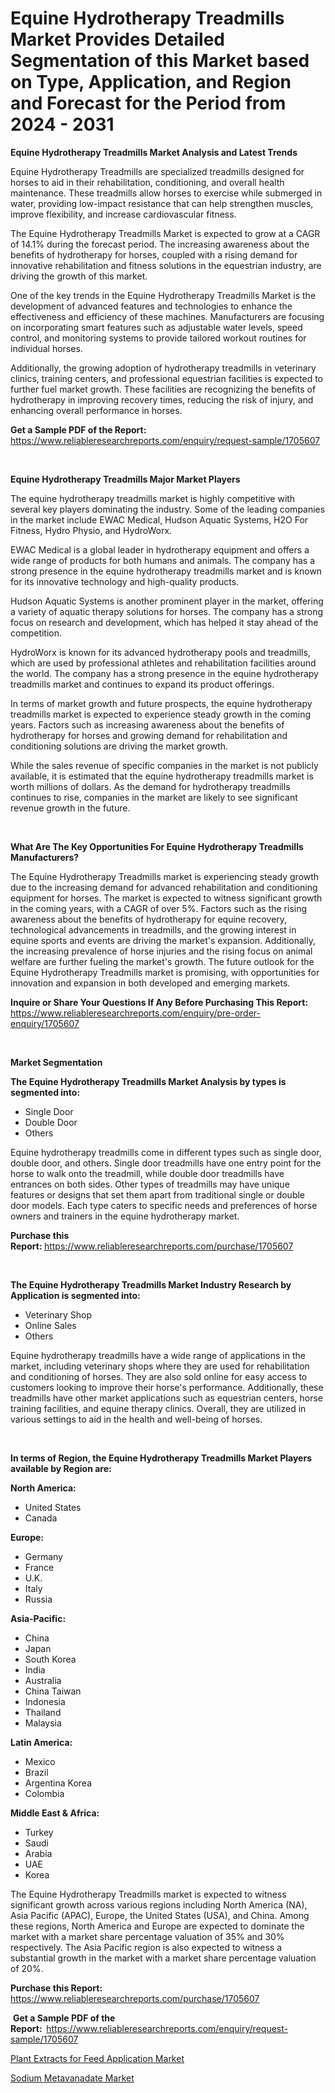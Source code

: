 <p><h1>Equine Hydrotherapy Treadmills Market Provides Detailed Segmentation of this Market based on Type, Application, and Region and Forecast for the Period from 2024 - 2031</h1></p><p><strong>Equine Hydrotherapy Treadmills Market Analysis and Latest Trends</strong></p>
<p><p>Equine Hydrotherapy Treadmills are specialized treadmills designed for horses to aid in their rehabilitation, conditioning, and overall health maintenance. These treadmills allow horses to exercise while submerged in water, providing low-impact resistance that can help strengthen muscles, improve flexibility, and increase cardiovascular fitness.</p><p>The Equine Hydrotherapy Treadmills Market is expected to grow at a CAGR of 14.1% during the forecast period. The increasing awareness about the benefits of hydrotherapy for horses, coupled with a rising demand for innovative rehabilitation and fitness solutions in the equestrian industry, are driving the growth of this market.</p><p>One of the key trends in the Equine Hydrotherapy Treadmills Market is the development of advanced features and technologies to enhance the effectiveness and efficiency of these machines. Manufacturers are focusing on incorporating smart features such as adjustable water levels, speed control, and monitoring systems to provide tailored workout routines for individual horses.</p><p>Additionally, the growing adoption of hydrotherapy treadmills in veterinary clinics, training centers, and professional equestrian facilities is expected to further fuel market growth. These facilities are recognizing the benefits of hydrotherapy in improving recovery times, reducing the risk of injury, and enhancing overall performance in horses.</p></p>
<p><strong>Get a Sample PDF of the Report:&nbsp;</strong> <a href="https://www.reliableresearchreports.com/enquiry/request-sample/1705607">https://www.reliableresearchreports.com/enquiry/request-sample/1705607</a></p>
<p>&nbsp;</p>
<p><strong>Equine Hydrotherapy Treadmills Major Market Players</strong></p>
<p><p>The equine hydrotherapy treadmills market is highly competitive with several key players dominating the industry. Some of the leading companies in the market include EWAC Medical, Hudson Aquatic Systems, H2O For Fitness, Hydro Physio, and HydroWorx. </p><p>EWAC Medical is a global leader in hydrotherapy equipment and offers a wide range of products for both humans and animals. The company has a strong presence in the equine hydrotherapy treadmills market and is known for its innovative technology and high-quality products.</p><p>Hudson Aquatic Systems is another prominent player in the market, offering a variety of aquatic therapy solutions for horses. The company has a strong focus on research and development, which has helped it stay ahead of the competition.</p><p>HydroWorx is known for its advanced hydrotherapy pools and treadmills, which are used by professional athletes and rehabilitation facilities around the world. The company has a strong presence in the equine hydrotherapy treadmills market and continues to expand its product offerings.</p><p>In terms of market growth and future prospects, the equine hydrotherapy treadmills market is expected to experience steady growth in the coming years. Factors such as increasing awareness about the benefits of hydrotherapy for horses and growing demand for rehabilitation and conditioning solutions are driving the market growth.</p><p>While the sales revenue of specific companies in the market is not publicly available, it is estimated that the equine hydrotherapy treadmills market is worth millions of dollars. As the demand for hydrotherapy treadmills continues to rise, companies in the market are likely to see significant revenue growth in the future.</p></p>
<p>&nbsp;</p>
<p><strong>What Are The Key Opportunities For Equine Hydrotherapy Treadmills Manufacturers?</strong></p>
<p><p>The Equine Hydrotherapy Treadmills market is experiencing steady growth due to the increasing demand for advanced rehabilitation and conditioning equipment for horses. The market is expected to witness significant growth in the coming years, with a CAGR of over 5%. Factors such as the rising awareness about the benefits of hydrotherapy for equine recovery, technological advancements in treadmills, and the growing interest in equine sports and events are driving the market's expansion. Additionally, the increasing prevalence of horse injuries and the rising focus on animal welfare are further fueling the market's growth. The future outlook for the Equine Hydrotherapy Treadmills market is promising, with opportunities for innovation and expansion in both developed and emerging markets.</p></p>
<p><strong>Inquire or Share Your Questions If Any Before Purchasing This Report:</strong> <a href="https://www.reliableresearchreports.com/enquiry/pre-order-enquiry/1705607">https://www.reliableresearchreports.com/enquiry/pre-order-enquiry/1705607</a></p>
<p>&nbsp;</p>
<p><strong>Market Segmentation</strong></p>
<p><strong>The Equine Hydrotherapy Treadmills Market Analysis by types is segmented into:</strong></p>
<p><ul><li>Single Door</li><li>Double Door</li><li>Others</li></ul></p>
<p><p>Equine hydrotherapy treadmills come in different types such as single door, double door, and others. Single door treadmills have one entry point for the horse to walk onto the treadmill, while double door treadmills have entrances on both sides. Other types of treadmills may have unique features or designs that set them apart from traditional single or double door models. Each type caters to specific needs and preferences of horse owners and trainers in the equine hydrotherapy market.</p></p>
<p><strong>Purchase this Report:&nbsp;</strong><a href="https://www.reliableresearchreports.com/purchase/1705607">https://www.reliableresearchreports.com/purchase/1705607</a></p>
<p>&nbsp;</p>
<p><strong>The Equine Hydrotherapy Treadmills Market Industry Research by Application is segmented into:</strong></p>
<p><ul><li>Veterinary Shop</li><li>Online Sales</li><li>Others</li></ul></p>
<p><p>Equine hydrotherapy treadmills have a wide range of applications in the market, including veterinary shops where they are used for rehabilitation and conditioning of horses. They are also sold online for easy access to customers looking to improve their horse's performance. Additionally, these treadmills have other market applications such as equestrian centers, horse training facilities, and equine therapy clinics. Overall, they are utilized in various settings to aid in the health and well-being of horses.</p></p>
<p>&nbsp;</p>
<p><strong>In terms of Region, the Equine Hydrotherapy Treadmills Market Players available by Region are:</strong></p>
<p>
    <p> <strong> North America: </strong>
        <ul>
            <li>United States</li>
            <li>Canada</li>
        </ul>
        </p> 
    <p> <strong> Europe: </strong>
        <ul>
            <li>Germany</li>
            <li>France</li>
            <li>U.K.</li>
            <li>Italy</li>
            <li>Russia</li>
        </ul>
        </p> 
    <p> <strong> Asia-Pacific: </strong>
        <ul>
            <li>China</li>
            <li>Japan</li>
            <li>South Korea</li>
            <li>India</li>
            <li>Australia</li>
            <li>China Taiwan</li>
            <li>Indonesia</li>
            <li>Thailand</li>
            <li>Malaysia</li>
        </ul>
        </p> 
    <p> <strong> Latin America: </strong>
        <ul>
            <li>Mexico</li>
            <li>Brazil</li>
            <li>Argentina Korea</li>
            <li>Colombia</li>
        </ul>
        </p> 
    <p> <strong> Middle East & Africa: </strong>
        <ul>
            <li>Turkey</li>
            <li>Saudi</li>
            <li>Arabia</li>
            <li>UAE</li>
            <li>Korea</li>
        </ul>
    </p>
    </p>
<p><p>The Equine Hydrotherapy Treadmills market is expected to witness significant growth across various regions including North America (NA), Asia Pacific (APAC), Europe, the United States (USA), and China. Among these regions, North America and Europe are expected to dominate the market with a market share percentage valuation of 35% and 30% respectively. The Asia Pacific region is also expected to witness a substantial growth in the market with a market share percentage valuation of 20%.</p></p>
<p><strong>Purchase this Report: </strong><a href="https://www.reliableresearchreports.com/purchase/1705607">https://www.reliableresearchreports.com/purchase/1705607</a></p>
<p>&nbsp;<strong>Get a Sample PDF of the Report:&nbsp;&nbsp;</strong><a href="https://www.reliableresearchreports.com/enquiry/request-sample/1705607">https://www.reliableresearchreports.com/enquiry/request-sample/1705607</a></p>
<p><strong></strong></p>
<p><p><a href="https://github.com/Sherrillcrooksxa8i18ucf2m/Market-Research-Report-List-1/blob/main/plant-extracts-for-feed-application-market.md">Plant Extracts for Feed Application Market</a></p><p><a href="https://github.com/khansimonweber1lqujlwoz15d/Market-Research-Report-List-1/blob/main/sodium-metavanadate-market.md">Sodium Metavanadate Market</a></p></p>